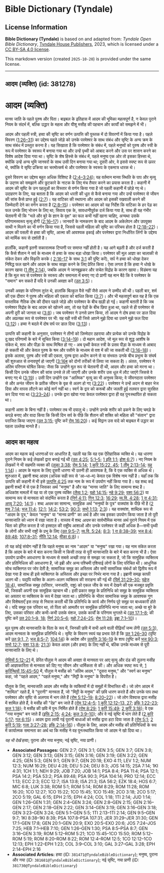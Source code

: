 # Bible Dictionary (Tyndale)

## License Information

**Bible Dictionary (Tyndale)** is based on and adapted from: _Tyndale Open Bible Dictionary_, [Tyndale House Publishers](https://tyndaleopenresources.com/), 2023, which is licensed under a [CC BY-SA 4.0 license](https://creativecommons.org/licenses/by-sa/4.0/legalcode.en).

This markdown version (created `2025-10-20`) is provided under the same license.



--------------------------------

## आदम (व्यक्ति) (id: 381278)

आदम (व्यक्ति)
=============

मानव जाति के पहले पुरुष और पिता। बाइबल के इतिहास में आदम की भूमिका महत्वपूर्ण है, न केवल पुराने नियम के संदर्भ में, बल्कि उद्धार के महत्व और यीशु मसीह की पहचान और कार्यों को समझने में भी।

आदम और पहली स्त्री, हव्वा की सृष्टि का वर्णन उत्पत्ति की पुस्तक में दो विवरणों में किया गया है। पहले विवरण ([1:26–31](https://ref.ly/Gen1:26-Gen1:31)) का उद्देश्य पहले जोड़े को उनके परमेश्वर के साथ संबंध और सृष्टि के अन्य क्रम के साथ संबंध में प्रस्तुत करना है। यह सिखाता है कि परमेश्वर के संबंध में, पहले मनुष्यों को पुरुष और स्त्री के रूप में परमेश्वर के स्वरूप में बनाया गया था और उन्हें पृथ्वी को आबाद करने और उस पर शासन करने का विशेष आदेश दिया गया था। सृष्टि के शेष हिस्से के संबंध में, पहले मनुष्य एक ओर तो इसका हिस्सा थे, क्योंकि उन्हें अन्य भूमि जानवरों के साथ उसी दिन बनाया गया था; दूसरी ओर, वे इससे स्पष्ट रूप से ऊपर थे, क्योंकि वे सृष्टि प्रक्रिया का चरमोत्कर्ष थे और परमेश्वर के स्वरूप के एकमात्र धारक थे।

दूसरे विवरण का उद्देश्य बहुत अधिक विशिष्ट है ([2:4–3:24](https://ref.ly/Gen2:4-Gen3:24)); यह वर्तमान मानव स्थिति के पाप और मृत्यु के उद्गम को समझाने और छुटकारे के नाटक के लिए मंच तैयार करने का प्रयास करता है। कहानी में आदम की सृष्टि के उन पहलुओं का विस्तार से वर्णन किया गया है जो पहली कहानी में छोड़े गए थे। उदाहरण के लिए, यह बताता है कि आदम को धरती की धूल से कैसे बनाया गया और उन्हें परमेश्वर से जीवन की सांस कैसे प्राप्त हुई ([2:7](https://ref.ly/Gen2:7))। यह वाटिका की स्थापना और आदम को इसकी रखवाली करने की ज़िम्मेदारी देने का वर्णन करता है ([2:8–15](https://ref.ly/Gen2:8-Gen2:15))। परमेश्वर का आदम को यह निर्देश कि वाटिका के हर पेड़ का फल उनके लिए भोजन के लिए था; सिवाय एक के, सावधानीपूर्वक दर्ज किया गया है, साथ ही यह गंभीर चेतावनी भी कि "भले और बुरे के ज्ञान के वृक्ष" का फल कभी नहीं खाना चाहिए, अन्यथा उसके परिणामस्वरूप मृत्यु होगी ([2:16–17](https://ref.ly/Gen2:16-Gen2:17))। जानवरों के नामकरण के बाद आदम के अकेलेपन और उपयुक्त साथी न मिलने का भी वर्णन किया गया है, जिससे पहली महिला की सृष्टि का परिचय होता है ([2:18–22](https://ref.ly/Gen2:18-Gen2:22))। आदम की पसली से हव्वा की सृष्टि, आत्मा की आवश्यक इकाई और परमेश्वर द्वारा निर्धारित लिंगों के उद्देश्य को मार्मिक रूप से दर्शाती है।

हालाँकि, कहानी इतनी सकारात्मक टिप्पणी पर समाप्त नहीं होती है। यह आगे बढ़ती है और दर्ज करती है कि कैसे शैतान ने सर्प के माध्यम से हव्वा के साथ बड़ा धोखा किया। परमेश्वर की मूल आज्ञा का चालाकी से संकेत देकर और विकृति करके ( [2:16–17](https://ref.ly/Gen2:16-Gen2:17) के साथ [3:1](https://ref.ly/Gen3:1) की पुष्टि करें), सर्प ने हव्वा को धोखा देकर निषिद्ध फल खाने और आदम के साथ साझा करने के लिए प्रेरित किया। ऐसा लगता है कि हव्वा ने धोखे के कारण खाया ([1 तीमु 2:14](https://ref.ly/1Tim2:14)), जबकि आदम ने जानबूझकर और सचेत विद्रोह के कारण खाया। विडंबना यह है कि मूल रूप से परमेश्वर के स्वरूप और समानता में बनाए गए दो प्राणी यह मान बैठे कि वे परमेश्वर के "समान" बन सकते हैं यदि वे उनकी अवज्ञा करें ([उत 3:5](https://ref.ly/Gen3:5))।

उनकी अवज्ञा के परिणाम तुरंत थे, हालांकि बिल्कुल वैसे नहीं जैसे आदम ने उम्मीद की थी। पहली बार, शर्म की एक दीवार ने पुरुष और महिला की एकता को बाधित किया ([3:7](https://ref.ly/Gen3:7))। और भी महत्वपूर्ण बात यह है कि एक वास्तविक नैतिक दोष की दीवार पहले जोड़े और परमेश्वर के बीच खड़ी हो गई। कहानी बताती है कि जब परमेश्वर विद्रोह के बाद आदम को खोजने आए, तो वह पेड़ों के बीच छिपा हुआ था, पहले से ही परमेश्वर से अपनी दूरी को जानता था ([3:8](https://ref.ly/Gen3:8))। जब परमेश्वर ने उनसे प्रश्न किया, तो आदम ने दोष हव्वा पर डाल दिया और अप्रत्यक्ष रूप से परमेश्वर पर भी: यह वही स्त्री थी जिसे आपने मुझे दिया था उसने मुझे फल दिया ([3:12](https://ref.ly/Gen3:12))। हव्वा ने बदले में दोष सर्प पर डाल दिया ([3:13](https://ref.ly/Gen3:13))।

उत्पत्ति की कहानी के अनुसार, परमेश्वर ने तीनों को ज़िम्मेदार ठहराया और प्रत्येक को उनके विद्रोह के दु:खद परिणामों के बारे में सूचित किया ([3:14–19](https://ref.ly/Gen3:14-Gen3:19))। दो महान आदेश, जो मूल रूप से शुद्ध आशीष के संकेत थे, शाप और पीड़ा के साथ मिश्रित हो गए \- अब पृथ्वी केवल स्त्री के प्रसव पीड़ा के माध्यम से आबाद हो सकती थी और केवल पुरुष के श्रम और पसीने के माध्यम से वश में की जा सकती थी ([3:16–18](https://ref.ly/Gen3:16-Gen3:18))। इसके अलावा, पुरुष और स्त्री की एकता, पुरुष द्वारा अधीन करने से या संभवतः उनके बीच प्रभुत्व के संघर्ष की शुरुआत से तनावपूर्ण हो जाएगी ([3:16ब](https://ref.ly/Gen3:16) को दोनों तरीकों से लिया जा सकता है)। अंततः, परमेश्वर ने अंतिम परिणाम घोषित किया: जैसा कि उन्होंने मूल रूप से चेतावनी दी थी, आदम और हव्वा को मरना था। किसी दिन उनके जीवन की सांस उनसे ले ली जाएगी और उनके शरीर उस धूल में लौट जाएंगे जिससे वे बनाए गए थे ([3:19](https://ref.ly/Gen3:19))। उसी दिन उन्होंने एक "आत्मिक" मृत्यु का भी अनुभव किया; वे जीवनदाता परमेश्वर से और अनंत जीवन के प्रतीक जीवन के वृक्ष से अलग हो गए ([3:22](https://ref.ly/Gen3:22))। परमेश्वर ने उन्हें अदन से बाहर भेज दिया और वापस लौटने का कोई मार्ग नहीं था। स्वर्ग के द्वार को करूबों और जलती हुई तलवार द्वारा सुरक्षित कर दिया गया था ([3:23–24](https://ref.ly/Gen3:23-Gen3:24))। उनके द्वारा खोया गया केवल परमेश्वर द्वारा ही वह पुनःस्थापित हो सकता था।

कहानी आशा के बिना नहीं है। परमेश्वर तब भी दयालु थे। उन्होंने उनके शरीर को ढकने के लिए चमड़े के कपड़े बनाए और वादा किया कि किसी दिन सर्प के पीछे कि शैतान की शक्ति को महिला की "संतान" द्वारा पराजित किया जाएगा ([उत 3:15](https://ref.ly/Gen3:15); पुष्टि करें [रोम 16:20](https://ref.ly/Rom16:20))। कई विद्वान उस वादे को बाइबल में उद्धार का पहला उल्लेख मानते हैं।

आदम का महत्व
------------

आदम का महत्व कई धारणाओं पर आधारित है, पहली यह कि वह एक ऐतिहासिक व्यक्ति थे। यह धारणा पुराने नियम के कई लेखकों द्वारा बनाई गई थी ([उत 4:25](https://ref.ly/Gen4:25); [5:1–5](https://ref.ly/Gen5:1-Gen5:5); [1 इति 1:1](https://ref.ly/1Chr1:1); [होश 6:7](https://ref.ly/Hos6:7))। नए नियम के लेखकों ने भी सहमति व्यक्त की ([लूका 3:38](https://ref.ly/Luke3:38); [रोम 5:14](https://ref.ly/Rom5:14); [1 कुरि 15:22, 45](https://ref.ly/1Cor15:22,1Cor15:45); [1 तीमु 2:13–14](https://ref.ly/1Tim2:13-1Tim2:14); [यहू 1:14](https://ref.ly/Jude1:14))। आदम के महत्व के लिए दूसरी धारणा भी उतनी ही आवश्यक है, कि वे एक व्यक्ति से अधिक थे। शुरुआत में, इब्रानी शब्द आदम (अधिक सही रूप से ’आ–धा–म) केवल एक विशेष नाम नहीं है। यहाँ तक कि उत्पत्ति की कहानी में भी इसे [उत्पत्ति 4:25](https://ref.ly/Gen4:25) तक नाम के रूप में उपयोग नहीं किया गया है। यह शब्द कई इब्रानी शब्दों में से एक है जिसका अर्थ "मनुष्य" है और यह "मानव जाति" के लिए सामान्य शब्द है। अधिकांश मामलों में यह या तो एक पुरुष व्यक्ति ([लैव्य 1:2](https://ref.ly/Lev1:2); [यहो 14:15](https://ref.ly/Josh14:15); [नहे 9:29](https://ref.ly/Neh9:29); [यशा 56:2](https://ref.ly/Isa56:2)) या सामान्य रूप से मानवता को संदर्भित करता है ([निर्ग 4:11](https://ref.ly/Exod4:11); [गिन 12:3](https://ref.ly/Num12:3); [16:29](https://ref.ly/Num16:29); [व्य.वि. 4:28](https://ref.ly/Deut4:28); [1 रा 4:31](https://ref.ly/1Kgs4:31); [अय्यू 7:20](https://ref.ly/Job7:20); [14:1](https://ref.ly/Job14:1))। शब्द *आदम* का सामान्य, सामूहिक अर्थ "मनुष्यों के पुत्र" वाक्यांश के पीछे भी है ([2 शमू 7:14](https://ref.ly/2Sam7:14); [भज 11:4](https://ref.ly/Ps11:4); [12:1](https://ref.ly/Ps12:1); [14:2](https://ref.ly/Ps14:2); [53:2](https://ref.ly/Ps53:2); [90:3](https://ref.ly/Ps90:3); [सभो 1:13](https://ref.ly/Eccl1:13); [2:3](https://ref.ly/Eccl2:3))। यह वाक्यांश, शाब्दिक रूप से "आदम के पुत्र," केवल "मनुष्य" या "मानव प्राणी" का अर्थ है और जब इसका उपयोग किया जाता है तो पूरी मानवजाति को ध्यान में रखा जाता है। वास्तव में शब्द *आदम* का सार्वभौमिक मानव अर्थ पुराने नियम में एक चिंता को इंगित करता है जो इस्राएल की राष्ट्रीय आशाओं और उनके परमेश्वर से कहीं अधिक है—सभी पृथ्वी के लोगों और सभी राष्ट्रों के प्रभु के लिए ([उत 9:5–7](https://ref.ly/Gen9:5-Gen9:7); [व्य.वि. 5:24](https://ref.ly/Deut5:24); [8:3](https://ref.ly/Deut8:3); [1 रा 8:38–39](https://ref.ly/1Kgs8:38-1Kgs8:39); [भज 8:4](https://ref.ly/Ps8:4); [89:48](https://ref.ly/Ps89:48); [107:8–31](https://ref.ly/Ps107:8-Ps107:31); [नीति 12:14](https://ref.ly/Prov12:14); [मीका 6:8](https://ref.ly/Mic6:8))।

तो यह कोई संयोग नहीं है कि पहले मनुष्य का नाम "आदम" या "मनुष्य" रखा गया। यह नाम संकेत करता है कि आदम के बारे में बात करना किसी न किसी तरह से पूरी मानवजाति के बारे में बात करना भी है। ऐसा उपयोग प्राचीन अवधारणा के माध्यम से सबसे अच्छी तरह से समझा जा सकता है, जो कि सामूहिक व्यक्तित्व और प्रतिनिधित्व की अवधारणा है, जो इब्री और अन्य पश्चिमी एशियाई लोगों के लिए परिचित थी। आधुनिक सोच व्यक्तिगत पर जोर देती है; सामाजिक समूह का अस्तित्व और सभी सामाजिक संबंधों को द्वितीय रूप में देखा गया है साथ ही इसे व्यक्तिगत के अस्तित्व और इच्छा पर निर्भर माना गया है। इब्रानी समझ काफी अलग थी। यद्यपि व्यक्ति के अलग\-अलग व्यक्तित्व की सराहना की गई थी ([यिर्म 31:29–30](https://ref.ly/Jer31:29-Jer31:30); [यहेज 18:4](https://ref.ly/Ezek18:4)), सामाजिक समूह (परिवार, जनजाति, राष्ट्र) को एकल जीव के रूप में देखने की एक मजबूत प्रवृत्ति थी, जिसकी अपनी एक सामूहिक पहचान थी। इसी प्रकार समूह के प्रतिनिधि को समूह के सामूहिक व्यक्तित्व का अवतार या व्यक्तित्व के रूप में देखा जाता था। प्रतिनिधि के भीतर सामाजिक समूह के आवश्यक गुण और विशेषताएँ इस तरह से निवास करती थीं कि प्रतिनिधि के कार्य और निर्णय पूरे समूह पर बाध्यकारी होते थे। यदि समूह एक परिवार था, तो पिता को आमतौर पर सामूहिक प्रतिनिधि माना जाता था; अच्छे या बुरे के लिए, उसका परिवार और कभी\-कभी उसके वंशज, उसके कार्यों के परिणाम भुगतते थे ([उत 17:1–8](https://ref.ly/Gen17:1-Gen17:8); की पुष्टि करें [उत 20:1–9, 18](https://ref.ly/Gen20:1-Gen20:9,Gen20:18); [निर्ग 20:5–6](https://ref.ly/Exod20:5-Exod20:6); [यहो 7:24–25](https://ref.ly/Josh7:24-Josh7:25); [रोम 11:28](https://ref.ly/Rom11:28); [इब्रा 7:1–10](https://ref.ly/Heb7:1-Heb7:10))।

मूल पुरुष और मानवजाति के पिता के रूप में, जिनकी छवि में सभी आने वाली पीढ़ियाँ जन्म लेंगी ([उत 5:3](https://ref.ly/Gen5:3)), आदम मानवता के सामूहिक प्रतिनिधि थे। सृष्टि के विवरण स्वयं यह प्रभाव देते हैं कि [उत 1:26–30](https://ref.ly/INVALID) (पुष्टि करें [उत 9:1, 7](https://ref.ly/INVALID,Gen0:7); [भज 8:5–7](https://ref.ly/INVALID); [104:14](https://ref.ly/Ps0:104)) के आदेश और [उत्पत्ति 3:16–19](https://ref.ly/INVALID) के शाप (पुष्टि करें [भज 90:3](https://ref.ly/INVALID); [सभो 12:7](https://ref.ly/INVALID); [यशा 13:8](https://ref.ly/INVALID); [21:3](https://ref.ly/INVALID)) केवल आदम (और हव्वा) के लिए नहीं थे, बल्कि उनके माध्यम से पूरी मानवजाति के लिए थे।

[रोमियों 5:12–21](https://ref.ly/Rom5:12-Rom5:21) में, प्रेरित पौलुस ने आदम की अवज्ञा से मानवता पर आए मृत्यु और दंड की तुलना मसीह की आज्ञाकारिता से मानवता को दिए गए जीवन और धार्मिकता से की। और अधिक स्पष्ट रूप से, [1 कुरिन्थियों 15:45–50](https://ref.ly/1Cor15:45-1Cor15:50) में, पौलुस ने मसीह को "अंतिम आदम," "दूसरा मनुष्य," और "स्वर्ग का मनुष्य" कहा, जो "पहले आदम," "पहले मनुष्य," और "मिट्टी के मनुष्य" के विपरीत है।

पौलुस के लिए, मानवजाति आदम और मसीह के व्यक्तियों में दो समूहों में विभाजित थी। जो लोग आदम में "शामिल" रहते हैं, वे "पुरानी" मानवता हैं, जो "मिट्टी के मनुष्य" की छवि धारण करते हैं और उनके पाप तथा परमेश्वर और सृष्टि से अलगाव में भाग लेते हैं ([रोम 5:12–19](https://ref.ly/Rom5:12-Rom5:19); [8:20–22](https://ref.ly/Rom8:20-Rom8:22))। जो लोग विश्वास द्वारा मसीह में शामिल होते हैं, वे मसीह की "देह" बन जाते हैं ([रोम 12:4–5](https://ref.ly/Rom12:4-Rom12:5); [1 कुरि 12:12–13, 27](https://ref.ly/1Cor12:12-1Cor12:13,1Cor12:27); [इफि 1:22–23](https://ref.ly/Eph1:22-Eph1:23); [कुल 1:18](https://ref.ly/Col1:18)); वे मसीह की छवि में पुनः निर्मित होते हैं ([रोम 8:29](https://ref.ly/Rom8:29); [1 कुरिं 15:49](https://ref.ly/1Cor15:49); [2 कुरिं 3:18](https://ref.ly/2Cor3:18)); वे एक "नया मनुष्य" बन जाते हैं ([इफि 2:15](https://ref.ly/Eph2:15); [4:24](https://ref.ly/Eph4:24); [कुल 3:9–10](https://ref.ly/Col3:9-Col3:10)); और वे नई सृष्टि में भाग लेते हैं ([2 कुरि 5:17](https://ref.ly/2Cor5:17); [गल 6:15](https://ref.ly/Gal6:15))। आदम द्वारा लायी गई पुरानी बाधाओं को मसीह द्वारा हटा दिया जाता है ([रोम 5:1](https://ref.ly/Rom5:1); [2 कुरि 5:19](https://ref.ly/2Cor5:19); [गला 3:27–28](https://ref.ly/Gal3:27-Gal3:28); [इफि 2:14–16](https://ref.ly/Eph2:14-Eph2:16))। पौलुस के लिए, आदम और मसीह की प्रतिनिधियों के रूप में कार्यात्मक समानता का अर्थ था कि मसीह ने वह पुनःस्थापित किया जो आदम ने खो दिया था।

*यह भी देखें* हव्वा; पुराना और नया मनुष्य; नई सृष्टि, नया प्राणी।

* **Associated Passages:** GEN 2:7; GEN 3:1; GEN 3:5; GEN 3:7; GEN 3:8; GEN 3:12; GEN 3:13; GEN 3:15; GEN 3:16; GEN 3:19; GEN 3:22; GEN 4:25; GEN 5:3; GEN 9:1; GEN 9:7; GEN 20:18; EXO 4:11; LEV 1:2; NUM 12:3; NUM 16:29; DEU 4:28; DEU 5:24; DEU 8:3; JOS 14:15; 2SA 7:14; 1KI 4:31; 1CH 1:1; NEH 9:29; JOB 7:20; JOB 14:1; PSA 8:4; PSA 11:4; PSA 12:1; PSA 14:2; PSA 53:2; PSA 89:48; PSA 90:3; PSA 104:14; PRO 12:14; ECC 1:13; ECC 2:3; ECC 12:7; ISA 13:8; ISA 21:3; ISA 56:2; EZK 18:4; HOS 6:7; MIC 6:8; LUK 3:38; ROM 5:1; ROM 5:14; ROM 8:29; ROM 11:28; ROM 16:20; 1CO 12:27; 1CO 15:22; 1CO 15:45; 1CO 15:49; 2CO 3:18; 2CO 5:17; 2CO 5:19; GAL 6:15; EPH 2:15; EPH 4:24; COL 1:18; 1TI 2:14; JUD 1:14; GEN 1:26–GEN 1:31; GEN 2:4–GEN 3:24; GEN 2:8–GEN 2:15; GEN 2:16–GEN 2:17; GEN 2:18–GEN 2:22; GEN 3:14–GEN 3:19; GEN 3:16–GEN 3:18; GEN 3:23–GEN 3:24; GEN 5:1–GEN 5:5; 1TI 2:13–1TI 2:14; GEN 9:5–GEN 9:7; 1KI 8:38–1KI 8:39; PSA 107:8–PSA 107:31; JER 31:29–JER 31:30; GEN 17:1–GEN 17:8; GEN 20:1–GEN 20:9; EXO 20:5–EXO 20:6; JOS 7:24–JOS 7:25; HEB 7:1–HEB 7:10; GEN 1:26–GEN 1:30; PSA 8:5–PSA 8:7; GEN 3:16–GEN 3:19; ROM 5:12–ROM 5:21; 1CO 15:45–1CO 15:50; ROM 5:12–ROM 5:19; ROM 8:20–ROM 8:22; ROM 12:4–ROM 12:5; 1CO 12:12–1CO 12:13; EPH 1:22–EPH 1:23; COL 3:9–COL 3:10; GAL 3:27–GAL 3:28; EPH 2:14–EPH 2:16
* **Associated Articles:** हव्वा (ID: `381471@TyndaleBibleDictionary`); मनुष्य, पुराना और नया (ID: `381681@TyndaleBibleDictionary`); नई सृष्टि, नया प्राणी (ID: `381730@TyndaleBibleDictionary`)


